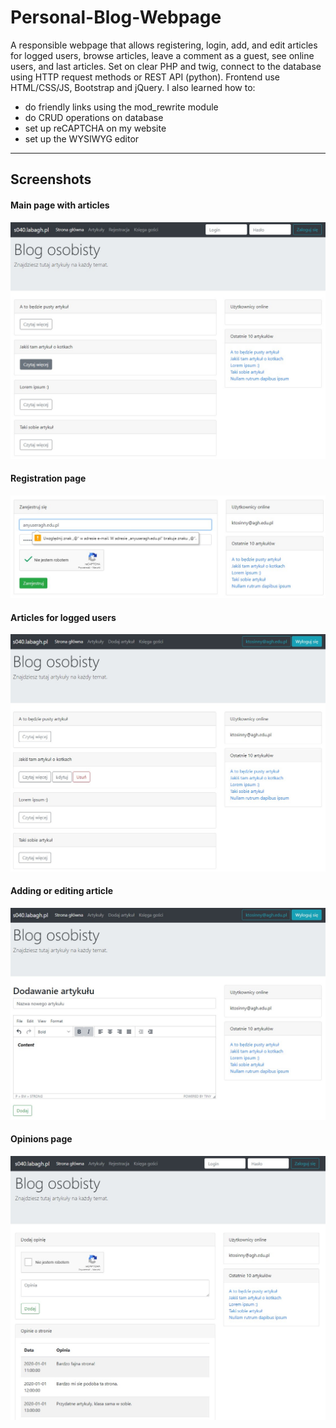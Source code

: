 # Personal-Blog-Webpage
A responsible webpage that allows registering, login, add, and edit articles for logged users, browse articles, leave a comment as a guest, see online users, and last articles.
Set on clear PHP and twig, connect to the database using HTTP request methods or REST API (python). 
Frontend use HTML/CSS/JS, Bootstrap and jQuery.
I also learned how to:
- do friendly links using the mod_rewrite module
- do CRUD operations on database
- set up reCAPTCHA on my website
- set up the WYSIWYG editor

---

## Screenshots

#### Main page with articles
![Articles](https://raw.githubusercontent.com/kristopalka/Personal-Blog-Webpage/main/gitresources/articles%20for%20not%20logged.jpg "Articles")

#### Registration page
![Registration page](https://raw.githubusercontent.com/kristopalka/Personal-Blog-Webpage/main/gitresources/register.jpg "Registration page")

#### Articles for logged users
![Articles for logged users](https://raw.githubusercontent.com/kristopalka/Personal-Blog-Webpage/main/gitresources/articles.jpg "Articles for logged users")

#### Adding or editing article
![Adding/editing article](https://raw.githubusercontent.com/kristopalka/Personal-Blog-Webpage/main/gitresources/Add%20or%20edit.jpg "Adding/editing article")

#### Opinions page
![Opinions page](https://raw.githubusercontent.com/kristopalka/Personal-Blog-Webpage/main/gitresources/opinions.jpg "Opinions page")


